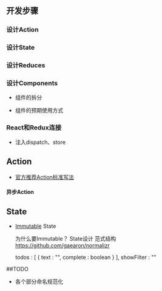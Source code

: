 
## 开发步骤

### 设计Action
### 设计State



### 设计Reduces
### 设计Components

* 组件的拆分
* 组件的预期使用方式

    <!--Todo Demo-->
    <App>
        <AddTodo onAddTodoClick={handleAddTodoClick}/>
        <TodoList todos={this.state.todos} onTodoListClick={handleTodoListClick}/>
        <TodoFooter onTodoFooterClick={handleTodoFooterClick}/>
    </App>

### React和Redux连接

* 注入dispatch、store

## Action

* [官方推荐Action标准写法](https://github.com/acdlite/flux-standard-action)

#### 异步Action


## State

* [Immutable](https://facebook.github.io/immutable-js/) State

    为什么要Immutable？
    State设计 范式结构 https://github.com/gaearon/normalizr

    todos : [
        {
            text : "",
            complete : boolean
        }
    ],
    showFilter : ""


##TODO

* 各个部分命名规范化
